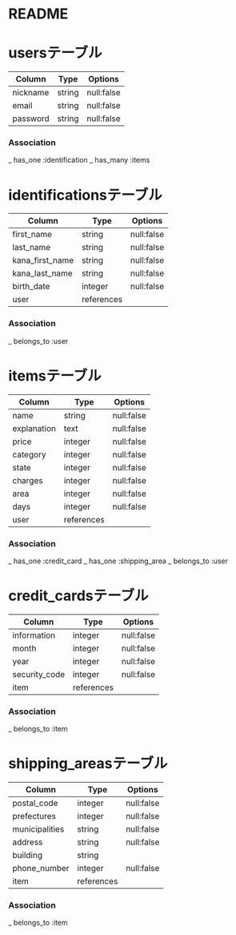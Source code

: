 # README

# usersテーブル
| Column   | Type   | Options    |
|----------|--------|------------|
| nickname | string | null:false |
| email    | string | null:false |
| password | string | null:false |

### Association
_ has_one  :identification
_ has_many :items

# identificationsテーブル
| Column          | Type       | Options    |
|-----------------|------------|------------|
| first_name      | string     | null:false |
| last_name       | string     | null:false |
| kana_first_name | string     | null:false |
| kana_last_name  | string     | null:false |
| birth_date      | integer    | null:false |
| user            | references |            |

### Association
_ belongs_to :user

# itemsテーブル
| Column      | Type       | Options    |
|-------------|------------|------------|
| name        | string     | null:false |
| explanation | text       | null:false |
| price       | integer    | null:false |
| category    | integer    | null:false |
| state       | integer    | null:false |
| charges     | integer    | null:false |
| area        | integer    | null:false |
| days        | integer    | null:false |
| user        | references |            |

### Association
_ has_one  :credit_card
_ has_one  :shipping_area
_ belongs_to :user

# credit_cardsテーブル
| Column        | Type       | Options    |
|---------------|------------|------------|
| information   | integer    | null:false |
| month         | integer    | null:false |
| year          | integer    | null:false |
| security_code | integer    | null:false |
| item          | references |            |

### Association
_ belongs_to :item

# shipping_areasテーブル
| Column         | Type       | Options    |
|----------------|------------|------------|
| postal_code    | integer    | null:false |
| prefectures    | integer    | null:false |
| municipalities | string     | null:false |
| address        | string     | null:false |
| building       | string     |            |
| phone_number   | integer    | null:false |
| item           | references |            |

### Association
_ belongs_to :item
